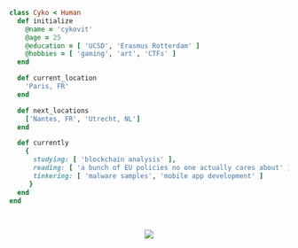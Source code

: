  ```ruby
 class Cyko < Human
   def initialize
     @name = 'cykovit'
     @age = 25
     @education = [ 'UCSD', 'Erasmus Rotterdam' ]
     @hobbies = [ 'gaming', 'art', 'CTFs' ]
   end

   def current_location
     'Paris, FR'
   end

   def next_locations
     ['Nantes, FR', 'Utrecht, NL']
   end

   def currently
     {
       studying: [ 'blockchain analysis' ],
       reading: [ 'a bunch of EU policies no one actually cares about' ],
       tinkering: [ 'malware samples', 'mobile app development' ]
      }
   end
 end
 ```
<br>
<p align="center">
<a href="https://www.youtube.com/watch?v=9wswgMewckU" target="_blank">
   <img src="https://tryhackme-badges.s3.amazonaws.com/cykovit.png?update=3">
</a>
</p>
